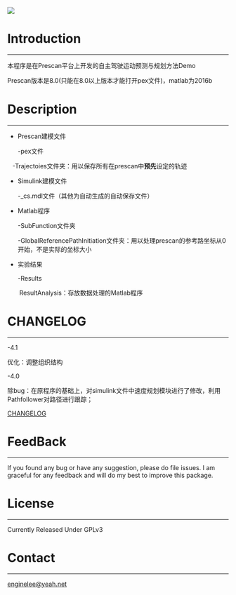 
![](https://img.shields.io/badge/version-v4.0-green.svg)

# Introduction
-------

本程序是在Prescan平台上开发的自主驾驶运动预测与规划方法Demo

Prescan版本是8.0(只能在8.0以上版本才能打开pex文件)，matlab为2016b

# Description
-------
* Prescan建模文件

    -pex文件
    
    -Trajectoies文件夹：用以保存所有在prescan中**预先**设定的轨迹
    
* Simulink建模文件

    -_cs.mdl文件（其他为自动生成的自动保存文件）
    
* Matlab程序

    -SubFunction文件夹
    
    -GlobalReferencePathInitiation文件夹：用以处理prescan的参考路坐标从0开始，不是实际的坐标大小
* 实验结果

    -Results
    
        ResultAnalysis：存放数据处理的Matlab程序

# CHANGELOG
-------
-4.1

优化：调整组织结构

-4.0

除bug：在原程序的基础上，对simulink文件中速度规划模块进行了修改，利用Pathfollower对路径进行跟踪；

[CHANGELOG](https://github.com/meolu/walle-web/releases)

# FeedBack
-------
If you found any bug or have any suggestion, please do file issues. I am graceful for any feedback and will do my best to improve this package.

# License
-------
Currently Released Under GPLv3


# Contact
-------
enginelee@yeah.net
